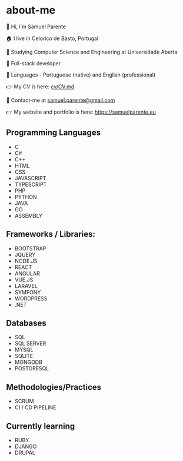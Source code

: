 
# about-me

:wave: Hi, i'm Samuel Parente

:house: I live in Celorico de Basto, Portugal

:school: Studying Computer Science and Engineering at Universidade Aberta

:muscle: Full-stack developer

:flags: Languages -  Portuguese (native) and English (professional)

:point_right: My CV is here: [cv/CV.md](https://github.com/samuelparente/samuelparente/blob/main/cv/CV.md)

:e-mail: Contact-me at samuel.parente@gmail.com

:point_right: My website and portfolio is here:
https://samuelparente.eu

## Programming Languages
- C
- C#
- C++
- HTML
- CSS
- JAVASCRIPT
- TYPESCRIPT
- PHP
- PYTHON
- JAVA
- GO
- ASSEMBLY

## Frameworks / Libraries:
- BOOTSTRAP
- JQUERY
- NODE.JS
- REACT
- ANGULAR
- VUE.JS
- LARAVEL
- SYMFONY
- WORDPRESS
- .NET

## Databases
- SQL
- SQL SERVER
- MYSQL
- SQLITE
- MONGODB
- POSTGRESQL

## Methodologies/Practices
- SCRUM
- CI / CD PIPELINE
  
## Currently learning
- RUBY
- DJANGO
- DRUPAL


